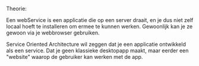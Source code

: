 Theorie:

Een webService is een applicatie die op een server draait, en je dus niet zelf locaal hoeft te installeren om ermee te kunnen werken.
Gewoonlijk kan je ze gewoon via je webbrowser gebruiken.

Service Oriented Architecture wil zeggen dat je een applicatie ontwikkeld als een service.
Dat je geen klassieke desktopapp maakt, maar eerder een "website" waarop de gebruiker kan werken met de app.
